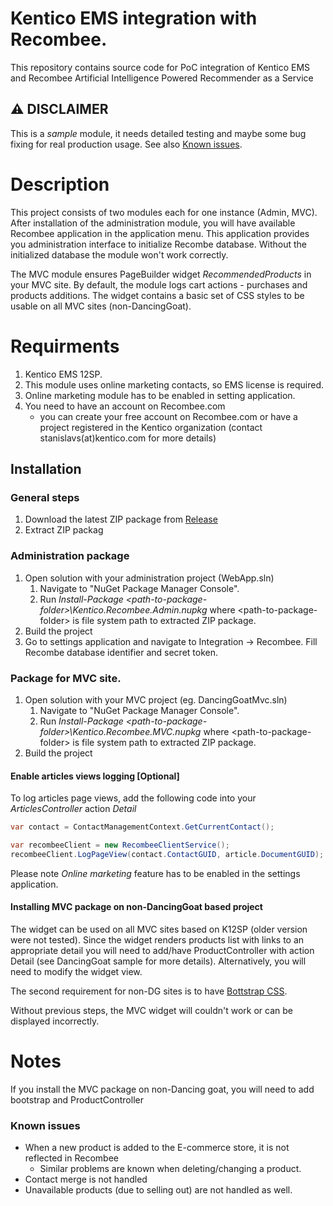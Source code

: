 # Kentico EMS integration with Recombee.
This repository contains source code for PoC integration of Kentico EMS and Recombee Artificial Intelligence Powered
Recommender as a Service

## :warning: **DISCLAIMER** 
This is a *sample* module, it needs detailed testing and maybe some bug fixing for real production usage. See also [Known issues](#known-issues).

# Description
This project consists of two modules each for one instance (Admin, MVC). After installation of the administration module, you will have available Recombee application in the application menu. This application provides you administration interface to initialize Recombe database. Without the initialized database the module won't work correctly.

The MVC module ensures PageBuilder widget *RecommendedProducts* in your MVC site. By default, the module logs cart actions - purchases and products additions. The widget contains a basic set of CSS styles to be usable on all MVC sites (non-DancingGoat).

# Requirments
1. Kentico EMS 12SP.
1. This module uses online marketing contacts, so EMS license is required.
1. Online marketing module has to be enabled in setting application.
1. You need to have an account on Recombee.com 
   - you can create your free account on Recombee.com or have a project registered in the Kentico organization (contact stanislavs(at)kentico.com for more details) 

## Installation
### General steps
1. Download the latest ZIP package from [Release](../../releases)
2. Extract ZIP packag
 
### Administration package
1. Open solution with your administration project (WebApp.sln)
    1. Navigate to "NuGet Package Manager Console". 
    1. Run *Install-Package \<path-to-package-folder>\Kentico.Recombee.Admin.nupkg* where \<path-to-package-folder> is file system path to extracted ZIP package.
2. Build the project
3. Go to settings application and navigate to Integration -> Recombee. Fill Recombe database identifier and secret token.

### Package for MVC site.
1. Open solution with your MVC project (eg. DancingGoatMvc.sln)
   1. Navigate to "NuGet Package Manager Console". 
   1. Run *Install-Package \<path-to-package-folder>\Kentico.Recombee.MVC.nupkg* where \<path-to-package-folder> is file system path to extracted ZIP package.
1. Build the project

#### Enable articles views logging [Optional]
To log articles page views, add the following code into your *ArticlesController*  action *Detail*

```csharp
var contact = ContactManagementContext.GetCurrentContact();

var recombeeClient = new RecombeeClientService();
recombeeClient.LogPageView(contact.ContactGUID, article.DocumentGUID);
```

Please note *Online marketing* feature has to be enabled in the settings application.

#### Installing MVC package on non-DancingGoat based project
The widget can be used on all MVC sites based on K12SP (older version were not tested).
Since the widget renders products list with links to an appropriate detail you will need to add/have ProductController with action Detail (see DancingGoat sample for more details). Alternatively,
you will need to modify the widget view.

The second requirement for non-DG sites is to have [Bottstrap CSS](https://getbootstrap.com/docs/4.3/getting-started/introduction/).

Without previous steps, the MVC widget will couldn't work or can be displayed incorrectly.

# Notes
If you install the MVC package on non-Dancing goat, you will need to add bootstrap and ProductController


### Known issues
- When a new product is added to the E-commerce store, it is not reflected in Recombee
    - Similar problems are known when deleting/changing a product.
- Contact merge is not handled
- Unavailable products (due to selling out) are not handled as well.
